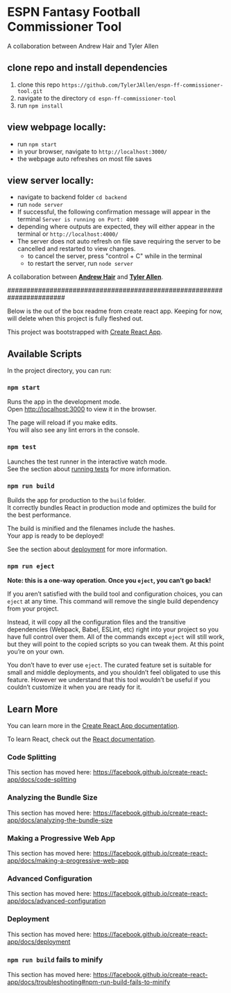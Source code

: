 # ESPN Fantasy Football Commissioner Tool
A collaboration between Andrew Hair and Tyler Allen


## clone repo and install dependencies
1. clone this repo `https://github.com/TylerJAllen/espn-ff-commissioner-tool.git`
2. navigate to the directory `cd espn-ff-commissioner-tool`
3. run `npm install`

## view webpage locally:
- run `npm start`
- in your browser, navigate to `http://localhost:3000/`
- the webpage auto refreshes on most file saves

## view server locally:
- navigate to backend folder `cd backend`
- run `node server`
- If successful, the following confirmation message will appear in the terminal `Server is running on Port: 4000`
- depending where outputs are expected, they will either appear in the terminal or `http://localhost:4000/`
- The server does not auto refresh on file save requiring the server to be cancelled and restarted to view changes.
  - to cancel the server, press "control + C" while in the terminal
  - to restart the server, run `node server`


A collaboration between **[Andrew Hair](https://github.com/TheSolidHair)** and **[Tyler Allen](https://github.com/TylerJAllen)**.


#######################################################################


Below is the out of the box readme from create react app. Keeping for now, will delete when this project is fully fleshed out.


This project was bootstrapped with [Create React App](https://github.com/facebook/create-react-app).

## Available Scripts

In the project directory, you can run:

### `npm start`

Runs the app in the development mode.<br>
Open [http://localhost:3000](http://localhost:3000) to view it in the browser.

The page will reload if you make edits.<br>
You will also see any lint errors in the console.

### `npm test`

Launches the test runner in the interactive watch mode.<br>
See the section about [running tests](https://facebook.github.io/create-react-app/docs/running-tests) for more information.

### `npm run build`

Builds the app for production to the `build` folder.<br>
It correctly bundles React in production mode and optimizes the build for the best performance.

The build is minified and the filenames include the hashes.<br>
Your app is ready to be deployed!

See the section about [deployment](https://facebook.github.io/create-react-app/docs/deployment) for more information.

### `npm run eject`

**Note: this is a one-way operation. Once you `eject`, you can’t go back!**

If you aren’t satisfied with the build tool and configuration choices, you can `eject` at any time. This command will remove the single build dependency from your project.

Instead, it will copy all the configuration files and the transitive dependencies (Webpack, Babel, ESLint, etc) right into your project so you have full control over them. All of the commands except `eject` will still work, but they will point to the copied scripts so you can tweak them. At this point you’re on your own.

You don’t have to ever use `eject`. The curated feature set is suitable for small and middle deployments, and you shouldn’t feel obligated to use this feature. However we understand that this tool wouldn’t be useful if you couldn’t customize it when you are ready for it.

## Learn More

You can learn more in the [Create React App documentation](https://facebook.github.io/create-react-app/docs/getting-started).

To learn React, check out the [React documentation](https://reactjs.org/).

### Code Splitting

This section has moved here: https://facebook.github.io/create-react-app/docs/code-splitting

### Analyzing the Bundle Size

This section has moved here: https://facebook.github.io/create-react-app/docs/analyzing-the-bundle-size

### Making a Progressive Web App

This section has moved here: https://facebook.github.io/create-react-app/docs/making-a-progressive-web-app

### Advanced Configuration

This section has moved here: https://facebook.github.io/create-react-app/docs/advanced-configuration

### Deployment

This section has moved here: https://facebook.github.io/create-react-app/docs/deployment

### `npm run build` fails to minify

This section has moved here: https://facebook.github.io/create-react-app/docs/troubleshooting#npm-run-build-fails-to-minify
